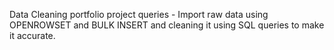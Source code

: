Data Cleaning portfolio project queries - Import raw data using OPENROWSET and BULK INSERT and cleaning it using SQL queries to make it accurate.
